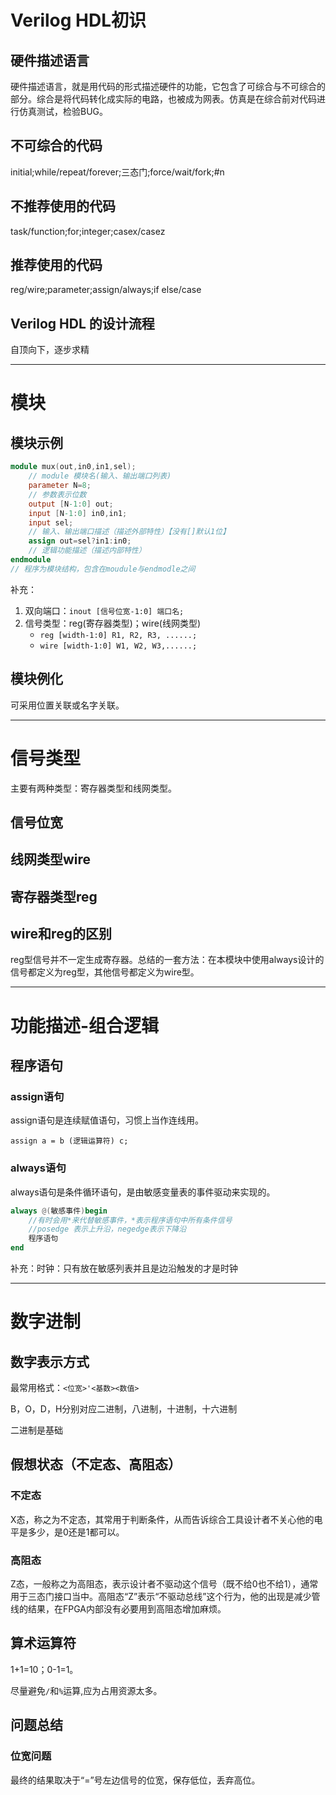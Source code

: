 # Verilog HDL初识



## 硬件描述语言

硬件描述语言，就是用代码的形式描述硬件的功能，它包含了可综合与不可综合的部分。综合是将代码转化成实际的电路，也被成为网表。仿真是在综合前对代码进行仿真测试，检验BUG。



## 不可综合的代码

initial;while/repeat/forever;三态门;force/wait/fork;#n



## 不推荐使用的代码

task/function;for;integer;casex/casez



## 推荐使用的代码

reg/wire;parameter;assign/always;if else/case



## Verilog HDL 的设计流程

自顶向下，逐步求精



---

# 模块



## 模块示例

```verilog
module mux(out,in0,in1,sel);
    // module 模块名(输入、输出端口列表) 
    parameter N=8;
    // 参数表示位数
    output [N-1:0] out;
    input [N-1:0] in0,in1;
    input sel;
    // 输入、输出端口描述（描述外部特性）【没有[]默认1位】
    assign out=sel?in1:in0;
    // 逻辑功能描述（描述内部特性）
endmodule
// 程序为模块结构，包含在moudule与endmodle之间
```

补充：

1. 双向端口：`inout [信号位宽-1:0] 端口名;`
2. 信号类型：reg(寄存器类型)；wire(线网类型)
   - `reg [width-1:0] R1, R2, R3, ......;`
   - `wire [width-1:0] W1, W2, W3,......;`



## 模块例化

可采用位置关联或名字关联。



---

# 信号类型

主要有两种类型：寄存器类型和线网类型。

## 信号位宽



## 线网类型wire



## 寄存器类型reg



## wire和reg的区别

reg型信号并不一定生成寄存器。总结的一套方法：在本模块中使用always设计的信号都定义为reg型，其他信号都定义为wire型。



---

# 功能描述-组合逻辑



## 程序语句

### assign语句

assign语句是连续赋值语句，习惯上当作连线用。

`assign a = b (逻辑运算符) c;`

### always语句

always语句是条件循环语句，是由敏感变量表的事件驱动来实现的。

```verilog
always @(敏感事件)begin
    //有时会用*来代替敏感事件，*表示程序语句中所有条件信号
    //posedge 表示上升沿，negedge表示下降沿
    程序语句
end
```

补充：时钟：只有放在敏感列表并且是边沿触发的才是时钟



---

# 数字进制



## 数字表示方式

最常用格式：`<位宽>'<基数><数值>`

B，O，D，H分别对应二进制，八进制，十进制，十六进制



二进制是基础



## 假想状态（不定态、高阻态）



### 不定态

X态，称之为不定态，其常用于判断条件，从而告诉综合工具设计者不关心他的电平是多少，是0还是1都可以。



### 高阻态

Z态，一般称之为高阻态，表示设计者不驱动这个信号（既不给0也不给1），通常用于三态门接口当中。高阻态“Z”表示“不驱动总线”这个行为，他的出现是减少管线的结果，在FPGA内部没有必要用到高阻态增加麻烦。



## 算术运算符

1+1=10；0-1=1。

尽量避免`/`和`%`运算,应为占用资源太多。



## 问题总结



### 位宽问题

最终的结果取决于“=”号左边信号的位宽，保存低位，丢弃高位。





